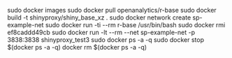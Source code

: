 sudo docker images
sudo docker pull openanalytics/r-base
sudo docker build -t shinyproxy/shiny_base_xz .
sudo docker network create sp-example-net
sudo docker run -ti --rm r-base /usr/bin/bash
sudo docker rmi ef8caddd49cb
sudo docker run -lt --rm  --net sp-example-net -p 3838:3838 shinyproxy_test3
sudo docker ps -a -q
sudo docker stop $(docker ps -a -q)
docker rm $(docker ps -a -q)
